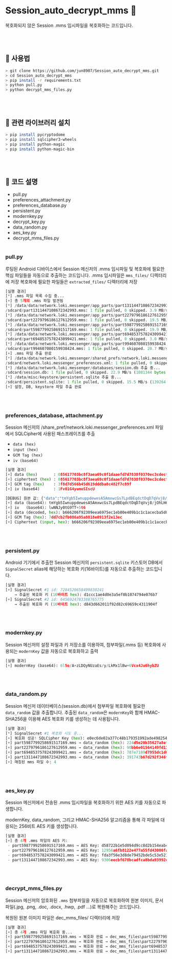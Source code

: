 # Session_auto_decrypt_mms 🔐

복호화되지 않은 Session .mms 임시파일을 복호화하는 코드입니다.

<br><br>

## 🧪 사용법

```bash
> git clone https://github.com/jun8907/Session_auto_decrypt_mms.git
> cd Session_auto_decrypt_mms
> pip install -r requirements.txt
> python pull.py
> python decrypt_mms_files.py
```

<br><br>

## 📖 관련 라이브러리 설치

```bash
> pip install pycryptodome
> pip install sqlcipher3-wheels
> pip install python-magic
> pip install python-magic-bin
```

<br><br>

## 🔧 코드 설명

- pull.py
- preferences_attachment.py
- preferences_database.py
- persistent.py
- modernkey.py
- decrypt_key.py
- data_random.py
- aes_key.py
- decrypt_mms_files.py
<br><br>
### pull.py

루팅된 Android 디바이스에서 Session 메신저의 .mms 임시파일 및 복호화에 필요한 핵심 파일들을 자동으로 추출하는 코드입니다.
.mms 임시파일은 `mms_files/` 디렉터리에 저장
복호화에 필요한 파일들은 `extracted_files/` 디렉터리에 저장

```python
[실행 결과]
[*] .mms 파일 목록 수집 중...
[+] 총 5개의 .mms 파일 발견됨
[*] /data/data/network.loki.messenger/app_parts/part1311447108672342993.mms 추출 중...
/sdcard/part1311447108672342993.mms: 1 file pulled, 0 skipped. 3.9 MB/s (14047 bytes in 0.003s)
[*] /data/data/network.loki.messenger/app_parts/part2279796186127612959.mms 추출 중...
/sdcard/part2279796186127612959.mms: 1 file pulled, 0 skipped. 19.5 MB/s (371165 bytes in 0.018s)
[*] /data/data/network.loki.messenger/app_parts/part5987799258691517169.mms 추출 중...
/sdcard/part5987799258691517169.mms: 1 file pulled, 0 skipped. 19.9 MB/s (185270 bytes in 0.009s)
[*] /data/data/network.loki.messenger/app_parts/part6948537578243099421.mms 추출 중...
/sdcard/part6948537578243099421.mms: 1 file pulled, 0 skipped. 3.0 MB/s (14047 bytes in 0.004s)
[*] /data/data/network.loki.messenger/app_parts/part994607080159938424.mms 추출 중...
/sdcard/part994607080159938424.mms: 1 file pulled, 0 skipped. 20.7 MB/s (119292 bytes in 0.005s)
[+] .mms 파일 추출 완료
[*] /data/data/network.loki.messenger/shared_prefs/network.loki.messenger_preferences.xml 추출 중...
/sdcard/network.loki.messenger_preferences.xml: 1 file pulled, 0 skipped. 0.5 MB/s (2344 bytes in 0.005s)
[*] /data/data/network.loki.messenger/databases/session.db 추출 중...
/sdcard/session.db: 1 file pulled, 0 skipped. 22.9 MB/s (1081344 bytes in 0.045s)
[*] /data/misc/keystore/persistent.sqlite 추출 중...
/sdcard/persistent.sqlite: 1 file pulled, 0 skipped. 15.5 MB/s (139264 bytes in 0.009s)
[+] 설정, DB, keystore 파일 추출 완료
```
<br><br>
### preferences_database, attachment.py

Session 메신저의 /share_pref/network.loki.messenger_preferences.xml 파일에서 SQLCipher에 사용된 패스프레이즈를 추출
- `data (hex)`
- `input (hex)`
- `GCM Tag (hex)`
- `iv (base64)`

```python
[실행 결과]
[+] data (hex)       : 085617703bc8f3aea69c0f1daaefd7d7838f0370ec3cdecf00ac04e44b270e8e3f8d7d566b45d619dddba8c482f7c89f
[+] ciphertext (hex) : 085617703bc8f3aea69c0f1daaefd7d7838f0370ec3cdecf00ac04e44b270e8e
[+] GCM tag (hex)    : 3f8d7d566b45d619dddba8c482f7c89f
[+] iv (base64)      : 1Fv01G4yumoSIscU

[DEBUG] 원본 값: {"data":"tmYgb5IwnuppdewesA5AmxwcGs7LpdBEqdctDqD7qVvj8/jOhLH6pepRDryBmPVLWuGz919jIUyo5qmVNNEXWc6+5PK+OIZpVR08oQGnpFLgSeNn/m7XvLo1cpvJH8HJfq0QGGazOwh918svsIapWogY4JE/LhPs","iv":"lwNNJy0tG9TT+5t6"}
[+] data (base64): tmYgb5IwnuppdewesA5AmxwcGs7LpdBEqdctDqD7qVvj8/jOhLH6pepRDryBmPVLWuGz919jIUyo5qmVNNEXWc6+5PK+OIZpVR08oQGnpFLgSeNn/m7XvLo1cpvJH8HJfq0QGGazOwh918svsIapWogY4JE/LhPs
[+] iv   (base64): lwNNJy0tG9TT+5t6
[+] data (decoded, hex): b666206f92309eea6975ec1eb00e409b1c1c1acecba5d044a9d72d0ea0fba95be3f3f8ce84b1faa5ea510ebc8198f54b5ae1b3f75f63214ca8e6a99534d11759cebee4f2be388669551d3ca101a7a452e049e367fe6ed7bcba35729bc91fc1c97ead101866b33b087dd7cb2fb086a95a8818e0913f2e13ec
[+] GCM Tag (hex): 7dd7cb2fb086a95a8818e0913f2e13ec
[+] Ciphertext (input, hex): b666206f92309eea6975ec1eb00e409b1c1c1acecba5d044a9d72d0ea0fba95be3f3f8ce84b1faa5ea510ebc8198f54b5ae1b3f75f63214ca8e6a99534d11759cebee4f2be388669551d3ca101a7a452e049e367fe6ed7bcba35729bc91fc1c97ead101866b33b08
```
<br><br>
### persistent.py

Android 기기에서 추출한 Session 메신저의 `persistent.sqlite` 키스토어 DB에서 `SignalSecret` alias에 해당하는 복호화 키(16바이트)를 자동으로 추출하는 코드입니다.

```python
[실행 결과]
[+] SignalSecret #1 id: 7284520658499830241
    → 추출된 복호화 키 (16바이트 hex): d1ccc1ae4d0e3a5ef0b1074794e076b7
[+] SignalSecret #2 id: 6456924783388765775
    → 추출된 복호화 키 (16바이트 hex): d843d662011f92d82c69659c4311904f
```
<br><br>
### modernkey.py

Session 메신저의 설정 파일과 키 저장소를 이용하여, 첨부파일(.mms 등) 복호화에 사용되는 `modernKey` 값을 자동으로 복호화하고 출력

```python
[실행 결과]
[+] modernKey (base64): 6l5o/A+zLDQyNUzaEs/y/LkMx1lBw+6Vcx4Ju6hybZU
```
<br><br>
### data_random.py

Session 메신저 데이터베이스(session.db)에서 첨부파일 복호화에 필요한 `data_random` 값을 추출합니다. 추출된 `data_random`은 `modernKey`와 함께 HMAC-SHA256을 이용해 AES 복호화 키를 생성하는 데 사용됩니다.

```python
[실행 결과]
[*] SignalSecret #1 복호화 시도 중...
[+] 복호화 성공! SQLCipher Key (hex): e0ec6de02a377c48b179351992ade4982540ba184324e24f9f92b8795f679696
[+] part5987799258691517169.mms → data_random (hex): 224d5e20b35627a8ef659d06297b73e2b1f7a7c334ac672d25fb705abc0a6bb2
[+] part2279796186127612959.mms → data_random (hex): 90bb6e01564149fd13fb04d9f7dc0c5ffaecb5d1e95d5a923eb400778281a44a
[+] part6948537578243099421.mms → data_random (hex): 787e7189d7955dc1d048e3296ddd9f90f1ae067dcd7db0881d29b2daaa16bf7d
[+] part1311447108672342993.mms → data_random (hex): 391743b67d292f346f7ced5060811a810d27929b64f3cd151be2690689bb1090
[+] 매칭된 mms 파일 수: 4
```
<br><br>
### aes_key.py

Session 메신저에서 전송된 .mms 임시파일을 복호화하기 위한 AES 키를 자동으로 파생합니다.

modernKey, data_random, 그리고 HMAC-SHA256 알고리즘을 통해 각 파일에 대응되는 256비트 AES 키를 생성합니다.

```python
[실행 결과]
[+] 총 4개 .mms 파일의 AES 키:
 - part5987799258691517169.mms → AES Key: d58722b1e5d094d9cc8d2b154eab42e421c6d28b2eb22ea5f78d57c4308fc493
 - part2279796186127612959.mms → AES Key: 12956a6fb8122e477a55fd43000fad3b6ac38ed7f56b42343068cd6e0ede4496
 - part6948537578243099421.mms → AES Key: fda3f56e3d8de79452bde5c53e5213138041bdc9b5552f9a63387c15bfacb783
 - part1311447108672342993.mms → AES Key: 9306eecbf678bcadfca8bda93992c6c00534ce390ca7f054e953f0b9e79066d3
```
<br><br>
### decrypt_mms_files.py

Session 메신저의 암호화된 `.mms` 첨부파일을 자동으로 복호화하여 원본 이미지, 문서 파일(.jpg, .png, .doc, .docx, .hwp, .pdf ...)로 복원해주는 코드입니다.

복원된 원본 이미지 파일은 dec_mms_files/ 디렉터리에 저장

```python
[실행 결과]
[+] 총 4개 .mms 파일 복호화 중...
[+] part5987799258691517169.mms → 복호화 완료 → dec_mms_files\part5987799258691517169.mms.jpg
[+] part2279796186127612959.mms → 복호화 완료 → dec_mms_files\part2279796186127612959.mms.jpg
[+] part6948537578243099421.mms → 복호화 완료 → dec_mms_files\part6948537578243099421.mms.docx
[+] part1311447108672342993.mms → 복호화 완료 → dec_mms_files\part1311447108672342993.mms.docx
```


